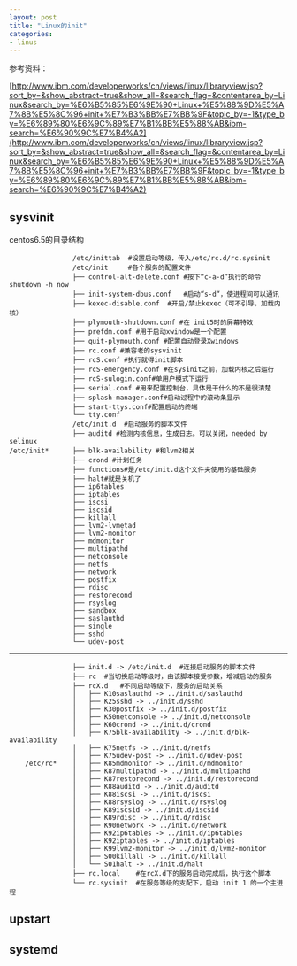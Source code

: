 ```yaml
---
layout: post
title: "Linux的init"
categories:
- linus
---
```

参考资料：<br/>

[http://www.ibm.com/developerworks/cn/views/linux/libraryview.jsp?sort_by=&show_abstract=true&show_all=&search_flag=&contentarea_by=Linux&search_by=%E6%B5%85%E6%9E%90+Linux+%E5%88%9D%E5%A7%8B%E5%8C%96+init+%E7%B3%BB%E7%BB%9F&topic_by=-1&type_by=%E6%89%80%E6%9C%89%E7%B1%BB%E5%88%AB&ibm-search=%E6%90%9C%E7%B4%A2](http://www.ibm.com/developerworks/cn/views/linux/libraryview.jsp?sort_by=&show_abstract=true&show_all=&search_flag=&contentarea_by=Linux&search_by=%E6%B5%85%E6%9E%90+Linux+%E5%88%9D%E5%A7%8B%E5%8C%96+init+%E7%B3%BB%E7%BB%9F&topic_by=-1&type_by=%E6%89%80%E6%9C%89%E7%B1%BB%E5%88%AB&ibm-search=%E6%90%9C%E7%B4%A2)

## sysvinit ##

centos6.5的目录结构
		
					/etc/inittab  #设置启动等级，传入/etc/rc.d/rc.sysinit
					/etc/init	  #各个服务的配置文件
					├── control-alt-delete.conf #按下“c-a-d”执行的命令shutdown -h now
					├── init-system-dbus.conf   #启动“s-d“，使进程间可以通讯
					├── kexec-disable.conf  #开启/禁止kexec（可不引导，加载内核）
					├── plymouth-shutdown.conf #在 init5时的屏幕特效
					├── prefdm.conf #用于启动xwindow是一个配置
					├── quit-plymouth.conf #配置自动登录Xwindows
					├── rc.conf #兼容老的sysvinit
					├── rcS.conf #执行就得init脚本
					├── rcS-emergency.conf #在sysinit之前，加载内核之后运行
					├── rcS-sulogin.conf#单用户模式下运行
					├── serial.conf #用来配置控制台，具体是干什么的不是很清楚
					├── splash-manager.conf#启动过程中的滚动条显示
					├── start-ttys.conf#配置启动的终端
					└── tty.conf
					/etc/init.d  #启动服务的脚本文件
					├── auditd #检测内核信息，生成日志。可以关闭，needed by selinux
	/etc/init*		├── blk-availability #和lvm2相关
					├── crond #计划任务
					├── functions#是/etc/init.d这个文件夹使用的基础服务
					├── halt#就是关机了
					├── ip6tables
					├── iptables
					├── iscsi
					├── iscsid
					├── killall
					├── lvm2-lvmetad
					├── lvm2-monitor
					├── mdmonitor
					├── multipathd
					├── netconsole
					├── netfs
					├── network
					├── postfix
					├── rdisc
					├── restorecond
					├── rsyslog
					├── sandbox
					├── saslauthd
					├── single
					├── sshd
					└── udev-post


---
	
					├── init.d -> /etc/init.d  #连接启动服务的脚本文件
					├── rc	#当切换启动等级时，由该脚本接受参数，增减启动的服务
					├── rcX.d	#不同启动等级下，服务的启动关系
					│   ├── K10saslauthd -> ../init.d/saslauthd
					│   ├── K25sshd -> ../init.d/sshd
					│   ├── K30postfix -> ../init.d/postfix
					│   ├── K50netconsole -> ../init.d/netconsole
					│   ├── K60crond -> ../init.d/crond
					│   ├── K75blk-availability -> ../init.d/blk-availability
					│   ├── K75netfs -> ../init.d/netfs
					│   ├── K75udev-post -> ../init.d/udev-post
		/etc/rc*	│   ├── K85mdmonitor -> ../init.d/mdmonitor
					│   ├── K87multipathd -> ../init.d/multipathd
					│   ├── K87restorecond -> ../init.d/restorecond
					│   ├── K88auditd -> ../init.d/auditd
					│   ├── K88iscsi -> ../init.d/iscsi
					│   ├── K88rsyslog -> ../init.d/rsyslog
					│   ├── K89iscsid -> ../init.d/iscsid
					│   ├── K89rdisc -> ../init.d/rdisc
					│   ├── K90network -> ../init.d/network
					│   ├── K92ip6tables -> ../init.d/ip6tables
					│   ├── K92iptables -> ../init.d/iptables
					│   ├── K99lvm2-monitor -> ../init.d/lvm2-monitor
					│   ├── S00killall -> ../init.d/killall
					│   └── S01halt -> ../init.d/halt
					├── rc.local 	#在rcX.d下的服务启动完成后，执行这个脚本
					└── rc.sysinit	#在服务等级的支配下，启动 init 1 的一个主进程




## upstart ##

## systemd ##